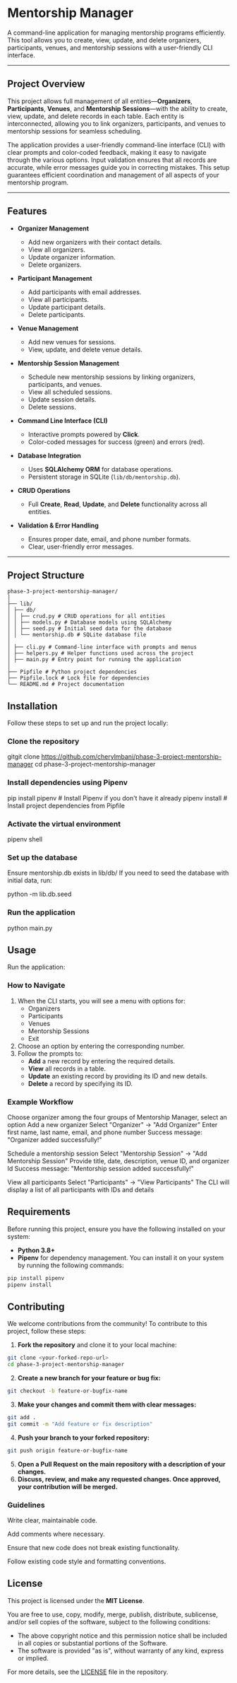 # Mentorship Manager

A command-line application for managing mentorship programs efficiently. This tool allows you to create, view, update, and delete organizers, participants, venues, and mentorship sessions with a user-friendly CLI interface.

---

## Project Overview

This project allows full management of all entities—**Organizers**, **Participants**, **Venues**, and **Mentorship Sessions**—with the ability to create, view, update, and delete records in each table. Each entity is interconnected, allowing you to link organizers, participants, and venues to mentorship sessions for seamless scheduling.  

The application provides a user-friendly command-line interface (CLI) with clear prompts and color-coded feedback, making it easy to navigate through the various options. Input validation ensures that all records are accurate, while error messages guide you in correcting mistakes. This setup guarantees efficient coordination and management of all aspects of your mentorship program.

---

## Features

- **Organizer Management**
  - Add new organizers with their contact details.
  - View all organizers.
  - Update organizer information.
  - Delete organizers.

- **Participant Management**
  - Add participants with email addresses.
  - View all participants.
  - Update participant details.
  - Delete participants.

- **Venue Management**
  - Add new venues for sessions.
  - View, update, and delete venue details.

- **Mentorship Session Management**
  - Schedule new mentorship sessions by linking organizers, participants, and venues.
  - View all scheduled sessions.
  - Update session details.
  - Delete sessions.

- **Command Line Interface (CLI)**
  - Interactive prompts powered by **Click**.
  - Color-coded messages for success (green) and errors (red).

- **Database Integration**
  - Uses **SQLAlchemy ORM** for database operations.
  - Persistent storage in SQLite (`lib/db/mentorship.db`).

- **CRUD Operations**
  - Full **Create**, **Read**, **Update**, and **Delete** functionality across all entities.

- **Validation & Error Handling**
  - Ensures proper date, email, and phone number formats.
  - Clear, user-friendly error messages.

---

## Project Structure

```
phase-3-project-mentorship-manager/
│
├── lib/
│ ├── db/
│ │ ├── crud.py # CRUD operations for all entities
│ │ ├── models.py # Database models using SQLAlchemy
│ │ ├── seed.py # Initial seed data for the database
│ │ └── mentorship.db # SQLite database file
│
│ ├── cli.py # Command-line interface with prompts and menus
│ ├── helpers.py # Helper functions used across the project
│ ├── main.py # Entry point for running the application
│
├── Pipfile # Python project dependencies
├── Pipfile.lock # Lock file for dependencies
└── README.md # Project documentation
```


## Installation

Follow these steps to set up and run the project locally:

### Clone the repository

gitgit clone <https://github.com/cherylmbani/phase-3-project-mentorship-manager>
cd phase-3-project-mentorship-manager

### Install dependencies using Pipenv

pip install pipenv # Install Pipenv if you don't have it already
pipenv install # Install project dependencies from Pipfile

### Activate the virtual environment

pipenv shell

### Set up the database

Ensure mentorship.db exists in lib/db/
If you need to seed the database with initial data, run:

python -m lib.db.seed

### Run the application

python main.py

## Usage

Run the application:


### How to Navigate

1. When the CLI starts, you will see a menu with options for:
   - Organizers
   - Participants
   - Venues
   - Mentorship Sessions
   - Exit
2. Choose an option by entering the corresponding number.
3. Follow the prompts to:
   - **Add** a new record by entering the required details.
   - **View** all records in a table.
   - **Update** an existing record by providing its ID and new details.
   - **Delete** a record by specifying its ID.

### Example Workflow
Choose organizer among the four groups of Mentorship Manager, select an option
Add a new organizer
Select "Organizer" → "Add Organizer"
Enter first name, last name, email, and phone number
Success message: "Organizer added successfully!"

Schedule a mentorship session
Select "Mentorship Session" → "Add Mentorship Session"
Provide title, date, description, venue ID, and organizer Id
Success message: "Mentorship session added successfully!"

View all participants
Select "Participants" → "View Participants"
The CLI will display a list of all participants with IDs and details

## Requirements

Before running this project, ensure you have the following installed on your system:

- **Python 3.8+**  
- **Pipenv** for dependency management. You can install it on your system by running the following commands:

```bash
pip install pipenv
pipenv install
```

## Contributing

We welcome contributions from the community! To contribute to this project, follow these steps:

1. **Fork the repository** and clone it to your local machine:

```bash
git clone <your-forked-repo-url>
cd phase-3-project-mentorship-manager
```
2. **Create a new branch for your feature or bug fix:**
```bash
git checkout -b feature-or-bugfix-name
```
3. **Make your changes and commit them with clear messages:**
```bash
git add .
git commit -m "Add feature or fix description"
```
4. **Push your branch to your forked repository:**
```bash
git push origin feature-or-bugfix-name
```
5. **Open a Pull Request on the main repository with a description of your changes.**
6. **Discuss, review, and make any requested changes. Once approved, your contribution will be merged.**

### Guidelines

Write clear, maintainable code.

Add comments where necessary.

Ensure that new code does not break existing functionality.

Follow existing code style and formatting conventions.

## License

This project is licensed under the **MIT License**.  

You are free to use, copy, modify, merge, publish, distribute, sublicense, and/or sell copies of the software, subject to the following conditions:

- The above copyright notice and this permission notice shall be included in all copies or substantial portions of the Software.
- The software is provided "as is", without warranty of any kind, express or implied.  

For more details, see the [LICENSE](LICENSE) file in the repository.








